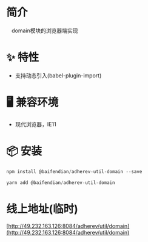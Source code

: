 # 简介
&ensp;&ensp;domain模块的浏览器端实现

# ✨ 特性
- 支持动态引入(babel-plugin-import)

# 🖥 兼容环境
- 现代浏览器，IE11

# 📦 安装
```javascript
npm install @baifendian/adherev-util-domain --save
``` 

```javascript
yarn add @baifendian/adherev-util-domain
```

# 线上地址(临时)
[http://49.232.163.126:8084/adherev/util/domain](http://49.232.163.126:8084/adherev/util/domain)
